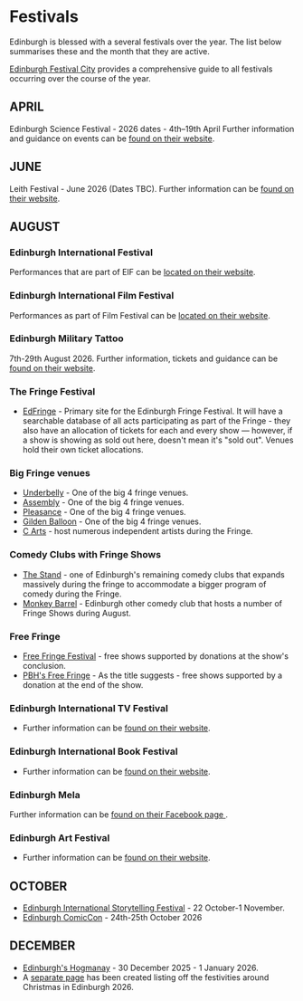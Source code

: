 # Festivals

Edinburgh is blessed with a several festivals over the year. The list below summarises these and the month that they are active.

[Edinburgh Festival City](https://www.edinburghfestivalcity.com/) provides a comprehensive guide to all festivals occurring over the course of the year.

## APRIL

Edinburgh Science Festival - 2026 dates -  4th–19th April
Further information and guidance on events can be [found on their website](https://www.edinburghscience.co.uk/festival/).

## JUNE

Leith Festival - June 2026 (Dates TBC).
Further information can be [found on their website](https://www.leithfestival.com/).

## AUGUST

### Edinburgh International Festival

Performances that are part of EIF can be [located on their website](https://www.eif.co.uk/).

### Edinburgh International Film Festival

Performances as part of Film Festival can be [located on their website](https://www.edfilmfest.org/).

### Edinburgh Military Tattoo

7th-29th August 2026.
Further information, tickets and guidance can be [found on their website](https://www.edintattoo.co.uk/).

### The Fringe Festival

* [EdFringe](https://www.edfringe.com/) - Primary site for the Edinburgh Fringe Festival. It will have a searchable database of all acts participating as part of the Fringe - they also have an allocation of tickets for each and every show — however, if a show is showing as sold out here, doesn't mean it's "sold out". Venues hold their own ticket allocations.

### Big Fringe venues

* [Underbelly](https://underbelly.co.uk/) - One of the big 4 fringe venues.
* [Assembly](https://assemblyfestival.com/) - One of the big 4 fringe venues.
* [Pleasance](https://www.pleasance.co.uk/events/location/Edinburgh) - One of the big 4 fringe venues.
* [Gilden Balloon](https://gildedballoon.co.uk/) - One of the big 4 fringe venues.
* [C Arts](http://www.cvenues.com/cvenues/) - host numerous independent artists during the Fringe.

### Comedy Clubs with Fringe Shows

* [The Stand](https://www.thestand.co.uk/) - one of Edinburgh's remaining comedy clubs that expands massively during the fringe to accommodate a bigger program of comedy during the Fringe.
* [Monkey Barrel](https://www.monkeybarrelcomedy.com/) - Edinburgh other comedy club that hosts a number of Fringe Shows during August.

### Free Fringe

* [Free Fringe Festival](https://freefestival.co.uk/) - free shows supported by donations at the show's conclusion.
* [PBH's Free Fringe](https://freefringe.org.uk/) - As the title suggests - free shows supported by a donation at the end of the show.

### Edinburgh International TV Festival

* Further information can be [found on their website](https://www.thetvfestival.com/).

### Edinburgh International Book Festival

* Further information can be [found on their website](https://www.edbookfest.co.uk/).

### Edinburgh Mela

Further information can be [found on their Facebook page ](https://www.facebook.com/TheEdMela/).

### Edinburgh Art Festival

* Further information can be [found on their website](https://www.edinburghartfestival.com/).

## OCTOBER

* [Edinburgh International Storytelling Festival](https://www.edinburghfestivalcity.com/festivals/scottish-international-storytelling-festival) - 22 October-1 November.
* [Edinburgh ComicCon](https://www.comicconventionscotland.co.uk/) - 24th-25th October 2026

## DECEMBER

* [Edinburgh's Hogmanay](https://www.edinburghfestivalcity.com/festivals/edinburghs-hogmanay) - 30 December 2025 - 1 January 2026.
* A [separate page](https://www.reddit.com/r/Edinburgh/wiki/info/christmas2025) has been created listing off the festivities around Christmas in Edinburgh 2026.
